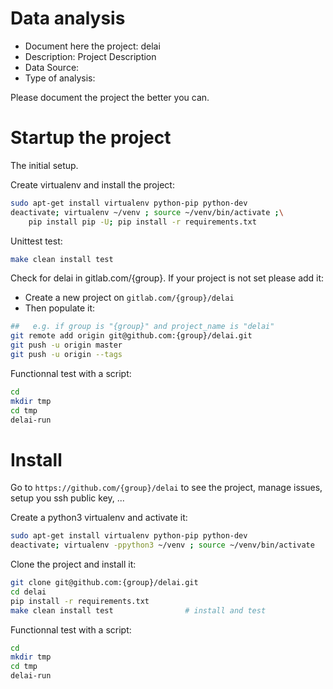 # Data analysis
- Document here the project: delai
- Description: Project Description
- Data Source:
- Type of analysis:

Please document the project the better you can.

# Startup the project

The initial setup.

Create virtualenv and install the project:
```bash
sudo apt-get install virtualenv python-pip python-dev
deactivate; virtualenv ~/venv ; source ~/venv/bin/activate ;\
    pip install pip -U; pip install -r requirements.txt
```

Unittest test:
```bash
make clean install test
```

Check for delai in gitlab.com/{group}.
If your project is not set please add it:

- Create a new project on `gitlab.com/{group}/delai`
- Then populate it:

```bash
##   e.g. if group is "{group}" and project_name is "delai"
git remote add origin git@github.com:{group}/delai.git
git push -u origin master
git push -u origin --tags
```

Functionnal test with a script:

```bash
cd
mkdir tmp
cd tmp
delai-run
```

# Install

Go to `https://github.com/{group}/delai` to see the project, manage issues,
setup you ssh public key, ...

Create a python3 virtualenv and activate it:

```bash
sudo apt-get install virtualenv python-pip python-dev
deactivate; virtualenv -ppython3 ~/venv ; source ~/venv/bin/activate
```

Clone the project and install it:

```bash
git clone git@github.com:{group}/delai.git
cd delai
pip install -r requirements.txt
make clean install test                # install and test
```
Functionnal test with a script:

```bash
cd
mkdir tmp
cd tmp
delai-run
```
